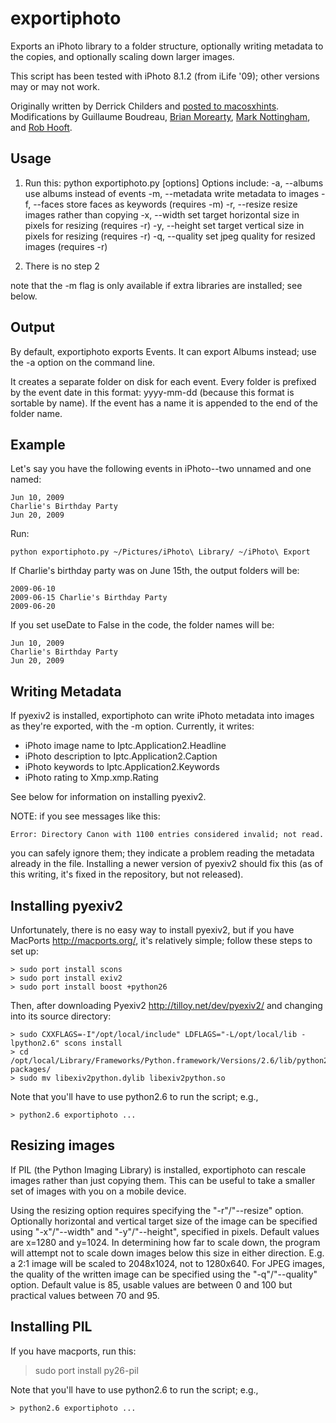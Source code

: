 exportiphoto
============

Exports an iPhoto library to a folder structure, optionally writing
metadata to the copies, and optionally scaling down larger images.

This script has been tested with iPhoto 8.1.2 (from iLife '09); other versions
may or may not work.

Originally written by Derrick Childers and 
[posted to macosxhints](http://www.macosxhints.com/article.php?story=20081108132735425).
Modifications by Guillaume Boudreau, 
[Brian Morearty](http://github.com/BMorearty),
[Mark Nottingham](http://github.com/mnot), and
[Rob Hooft](http://github.com/rwwh).

Usage
-----

1. Run this:
        python exportiphoto.py [options] <iPhoto Library dir> <destination dir>
   Options include:
        -a, --albums    use albums instead of events
        -m, --metadata  write metadata to images
        -f, --faces     store faces as keywords (requires -m)
        -r, --resize    resize images rather than copying
        -x, --width     set target horizontal size in pixels for resizing (requires -r)
        -y, --height    set target vertical size in pixels for resizing (requires -r)
        -q, --quality   set jpeg quality for resized images (requires -r)

2. There is no step 2

note that the -m flag is only available if extra libraries are installed; 
see below.

Output
------

By default, exportiphoto exports Events.  It can export Albums instead; use
the -a option on the command line.

It creates a separate folder on disk for each event.  Every folder is prefixed
by the event date in this format: yyyy-mm-dd (because this format is sortable by name).
If the event has a name it is appended to the end of the folder name.

Example
-------

Let's say you have the following events in iPhoto--two unnamed and one named:

    Jun 10, 2009
    Charlie's Birthday Party
    Jun 20, 2009

Run:

    python exportiphoto.py ~/Pictures/iPhoto\ Library/ ~/iPhoto\ Export

If Charlie's birthday party was on June 15th, the output folders will be:

    2009-06-10
    2009-06-15 Charlie's Birthday Party
    2009-06-20

If you set useDate to False in the code, the folder names will be:

    Jun 10, 2009
    Charlie's Birthday Party
    Jun 20, 2009

Writing Metadata
----------------

If pyexiv2 is installed, exportiphoto can write iPhoto metadata into 
images as they're exported, with the -m option. Currently, it writes:

 - iPhoto image name to Iptc.Application2.Headline
 - iPhoto description to Iptc.Application2.Caption
 - iPhoto keywords to Iptc.Application2.Keywords
 - iPhoto rating to Xmp.xmp.Rating

See below for information on installing pyexiv2.

NOTE: if you see messages like this:

    Error: Directory Canon with 1100 entries considered invalid; not read.
    
you can safely ignore them; they indicate a problem reading the metadata
already in the file. Installing a newer version of pyexiv2 should fix this
(as of this writing, it's fixed in the repository, but not released).

Installing pyexiv2
------------------

Unfortunately, there is no easy way to install pyexiv2, but if you have
MacPorts <http://macports.org/>, it's relatively simple; follow these steps
to set up:

    > sudo port install scons
    > sudo port install exiv2
    > sudo port install boost +python26
    
Then, after downloading Pyexiv2 <http://tilloy.net/dev/pyexiv2/> and changing 
into its source directory:
        
    > sudo CXXFLAGS=-I"/opt/local/include" LDFLAGS="-L/opt/local/lib -lpython2.6" scons install
    > cd /opt/local/Library/Frameworks/Python.framework/Versions/2.6/lib/python2.6/site-packages/
    > sudo mv libexiv2python.dylib libexiv2python.so
    
Note that you'll have to use python2.6 to run the script; e.g.,

    > python2.6 exportiphoto ...
    
Resizing images
---------------

If PIL (the Python Imaging Library) is installed, exportiphoto can 
rescale images rather than just copying them. This can be useful to take a smaller
set of images with you on a mobile device.

Using the resizing option requires specifying the "-r"/"--resize" option. Optionally
horizontal and vertical target size of the image can be specified using "-x"/"--width" 
and "-y"/"--height", specified in pixels. Default values are x=1280 and y=1024. In 
determining how far to scale down, the program will attempt not to scale down images 
below this size in either direction. E.g. a 2:1 image will be scaled to 2048x1024, 
not to 1280x640. For JPEG images, the quality of the written image can be specified 
using the "-q"/"--quality" option. Default value is 85, usable values are between 
0 and 100 but practical values between 70 and 95.

Installing PIL
--------------
If you have macports, run this:

   > sudo port install py26-pil

Note that you'll have to use python2.6 to run the script; e.g.,

    > python2.6 exportiphoto ...


